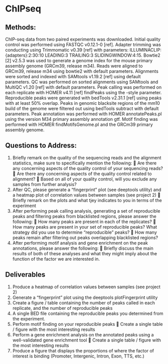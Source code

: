 # ChIPseq
## Methods:
ChIP-seq data from two paired experiments was downloaded. Initial quality control was performed using FASTQC v0.12.1-0 [ref]. Adapter trimming was conducting using Trimmomatic v0.39 [ref] with parameters: ILLUMINACLIP:{adapters}:2:30:10 LEADING:3 TRAILING:3 SLIDINGWINDOW:4:15. Bowtie2 [2] v2.5.3 was used to generate a genome index for the mouse primary assembly genome (GRCm39, release m34). Reads were aligned to GRCm39, release m34 using bowtie2 with default parameters. Alignments were sorted and indexed with SAMtools v1.19.2 [ref] using default parameters. QC was performed on sorted alignments using SAMtools and MultiQC v1.20 [ref] with default parameters. Peak calling was performed on each replicate with HOMER v4.11 [ref] findPeaks using the -style parameter. Reproducible peaks were generated with bedTools v2.31.1 [ref] using peaks with at least 50% overlap. Peaks in genomic blacksite regions of the mm10 build of the genome were filtered out using bedTools subtract with default parameters. Peak annotation was performed with HOMER annotatePeaks.pl using the version M34 primary assembly annotation gtf. Motif finding was performed with HOMER findMotifsGenome.pl and the GRCm39 primary assembly genome.

## Questions to Address:
1.	Briefly remark on the quality of the sequencing reads and the alignment statistics, make sure to specifically mention the following:
	Are there any concerning aspects of the quality control of your sequencing reads?
	Are there any concerning aspects of the quality control related to alignment?
	Based on all of your quality control, will you exclude any samples from further analysis?
2.	After QC, please generate a “fingerprint” plot (see deeptools utility) and a heatmap plot of correlation values between samples (see project 2)
	Briefly remark on the plots and what tjey indicates to you in terms of the experiment
3.	After performing peak calling analysis, generating a set of reproducible peaks and filtering peaks from blacklisted regions, please answer the following:
	How many peaks are present in each of the replicates?
	How many peaks are present in your set of reproducible peaks? What strategy did you use to determine “reproducible” peaks?
	How many peaks remain after filtering out peaks overlapping blacklisted regions?
4.	After performing motif analysis and gene enrichment on the peak annotations, please answer the following:
	Briefly discuss the main results of both of these analyses and what they might imply about the function of the factor we are interested in.

## Deliverables
1.	Produce a heatmap of correlation values between samples (see project 2)
2.	Generate a “fingerprint” plot using the deeptools plotFingerprint utility
3.	Create a figure / table containing the number of peaks called in each replicate, and the number of reproducible peaks
4.	A single BED file containing the reproducible peaks you determined from the experiment.
5.	Perform motif finding on your reproducible peaks
	Create a single table / figure with the most interesting results
6.	Perform a gene enrichment analysis on the annotated peaks using a well-validated gene enrichment tool
	Create a single table / figure with the most interesting results
7.	Produce a figure that displays the proportions of where the factor of interest is binding (Promoter, Intergenic, Intron, Exon, TTS, etc.)


